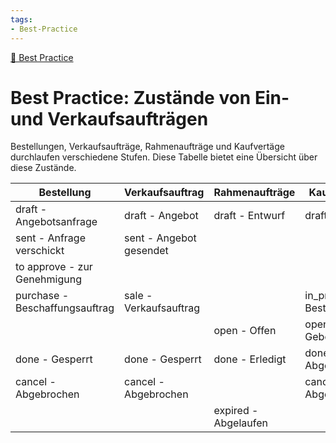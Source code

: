 ```yaml
---
tags:
- Best-Practice
---
```

[🔗 Best Practice](Best%20Practice.md)
# Best Practice: Zustände von Ein- und Verkaufsaufträgen

Bestellungen, Verkaufsaufträge, Rahmenaufträge und Kaufvertäge durchlaufen verschiedene Stufen. Diese Tabelle bietet eine Übersicht über diese Zustände.

| Bestellung                     | Verkaufsauftrag         | Rahmenaufträge       | Kaufverträge             |
| ------------------------------ | ----------------------- | -------------------- | ------------------------ |
| draft - Angebotsanfrage        | draft - Angebot         | draft - Entwurf      | draft - Entwurf          |
| sent - Anfrage verschickt      | sent - Angebot gesendet |                      |                          |
| to approve - zur Genehmigung   |                         |                      |                          |
| purchase - Beschaffungsauftrag | sale - Verkaufsauftrag  |                      | in_progress -  Bestätigt |
|                                |                         | open -  Offen        | open -  Gebotsauswahl    |
| done - Gesperrt                | done - Gesperrt         | done - Erledigt      | done - Abgeschlossen     |
| cancel - Abgebrochen           | cancel - Abgebrochen    |                      | cancel - Abgebrochen     |
|                                |                         | expired - Abgelaufen |                          |
